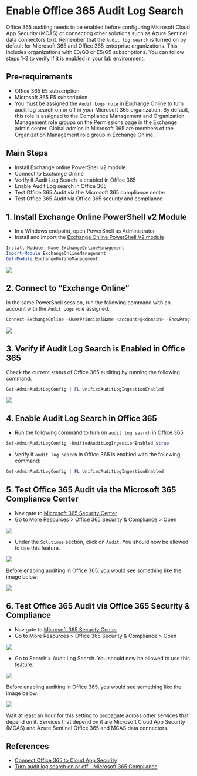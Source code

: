 # Enable Office 365 Audit Log Search

Office 365 auditing needs to be enabled before configuring Microsoft Cloud App Security (MCAS) or connecting other solutions such as Azure Sentinel data connectors to it. Remember that the `Audit log search` is turned on by default for Microsoft 365 and Office 365 enterprise organizations. This includes organizations with E3/G3 or E5/G5 subscriptions. You can follow steps 1-3 to verify if it is enabled in your lab environment.

## Pre-requirements
* Office 365 E5 subscription
* Microsoft 365 E5 subscription
* You must be assigned the `Audit Logs role` in Exchange Online to turn audit log search on or off in your Microsoft 365 organization. By default, this role is assigned to the Compliance Management and Organization Management role groups on the Permissions page in the Exchange admin center. Global admins in Microsoft 365 are members of the Organization Management role group in Exchange Online.

## Main Steps
* Install Exchange online PowerShell v2 module
* Connect to Exchange Online
* Verify if Audit Log Search is enabled in Office 365
* Enable Audit Log search in Office 365
* Test Office 365 Audit via the Microsoft 365 compliance center 
* Test Office 365 Audit via Office 365 security and compliance

## 1. Install Exchange Online PowerShell v2 Module
* In a Windows endpoint, open PowerShell as Administrator
* Install and import the [Exchange Online PowerShell V2 module](https://docs.microsoft.com/en-us/powershell/exchange/exchange-online-powershell-v2?view=exchange-ps#install-and-maintain-the-exo-v2-module)

```PowerShell
Install-Module –Name ExchangeOnlineManagement
Import-Module ExchangeOnlineManagement
Get-Module ExchangeOnlineManagement
```

![](../resources/images/prepare/enableOffice365AuditLogSearch/2021-05-14_01_install_exchange_online_powershell.png)

## 2. Connect to “Exchange Online”

In the same PowerShell session, run the following command with an account with the `Audit Logs` role assigned.

```PowerShell
Connect-ExchangeOnline –UserPrincipalName <account>@<domain> -ShowProgress $true
```

![](../resources/images/prepare/enableOffice365AuditLogSearch/2021-05-14_02_connect_exchange_online_powershell.png)

## 3. Verify if Audit Log Search is Enabled in Office 365
Check the current status of Office 365 auditing by running the following command:

```PowerShell
Get-AdminAuditLogConfig | FL UnifiedAuditLogIngestionEnabled
```

![](../resources/images/prepare/enableOffice365AuditLogSearch/2021-05-14_03_verify_audit_log_search.png)

## 4. Enable Audit Log Search in Office 365

* Run the following command to turn on `audit log search` in Office 365

```PowerShell
Set-AdminAuditLogConfig -UnifiedAuditLogIngestionEnabled $true
```

* Verify if `audit log search` in Office 365 is enabled with the following command:

```PowerShell
Get-AdminAuditLogConfig | FL UnifiedAuditLogIngestionEnabled
```

## 5. Test Office 365 Audit via the Microsoft 365 Compliance Center
* Navigate to [Microsoft 365 Security Center](https://security.microsoft.com/)
* Go to More Resources > Office 365 Security & Compliance > Open

![](../resources/images/prepare/enableOffice365AuditLogSearch/2021-05-14_04_m365_security_center_one.png)

* Under the `Solutions` section, click on `Audit`. You should now be allowed to use this feature.

![](../resources/images/prepare/enableOffice365AuditLogSearch/2021-05-14_05_audit_log_search_enabled_m365.png)

Before enabling auditing in Office 365, you would see something like the image below:

![](../resources/images/prepare/enableOffice365AuditLogSearch/2021-05-14_06_audit_log_search_not_enabled_m365.png) 

## 6. Test Office 365 Audit via Office 365 Security & Compliance
* Navigate to [Microsoft 365 Security Center](https://security.microsoft.com/)
* Go to More Resources > Office 365 Security & Compliance > Open

![](../resources/images/prepare/enableOffice365AuditLogSearch/2021-05-14_07_m365_security_center_two.png)

* Go to Search > Audit Log Search. You should now be allowed to use this feature.

![](../resources/images/prepare/enableOffice365AuditLogSearch/2021-05-14_08_audit_log_search_enabled_o365.png)

Before enabling auditing in Office 365, you would see something like the image below:

![](../resources/images/prepare/enableOffice365AuditLogSearch/2021-05-14_09_audit_log_search_not_enabled_o365.png)

Wait at least an hour for this setting to propagate across other services that depend on it. Services that depend on it are Microsoft Cloud App Security (MCAS) and Azure Sentinel Office 365 and MCAS data connectors.

## References
* [Connect Office 365 to Cloud App Security](https://docs.microsoft.com/en-us/cloud-app-security/connect-office-365-to-microsoft-cloud-app-security#how-to-connect-office-365-to-cloud-app-security)
* [Turn audit log search on or off - Microsoft 365 Compliance](https://docs.microsoft.com/en-us/microsoft-365/compliance/turn-audit-log-search-on-or-off?view=o365-worldwide)

